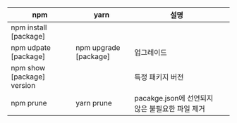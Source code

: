 | npm                        | yarn                  | 설명                                            |     |
| -------------------------- | --------------------- | ----------------------------------------------- | --- |
| npm install [package]      |                       |                                                 |     |
| npm udpate [package]       | npm upgrade [package] | 업그레이드                                      |     |
| npm show [package] version |                       | 특정 패키지 버전                                |     |
| npm prune                  | yarn prune            | pacakge.json에 선언되지 않은 불필요한 파일 제거 |
